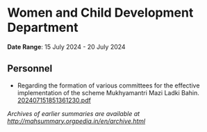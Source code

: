 # Women and Child Development Department

**Date Range**: 15 July 2024 - 20 July 2024


## Personnel
- Regarding the formation of various committees for the effective implementation of the scheme Mukhyamantri Mazi Ladki Bahin.\
  [202407151851361230.pdf](https://gr.maharashtra.gov.in/Site/Upload/Government%20Resolutions/English/202407151851361230.pdf)


*Archives of earlier summaries are available at http://mahsummary.orgpedia.in/en/archive.html*